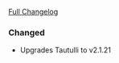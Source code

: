 [Full Changelog][changelog]

### Changed

- Upgrades Tautulli to v2.1.21

[changelog]: https://github.com/hassio-addons/addon-tautulli/compare/v0.1.0...v0.2.0